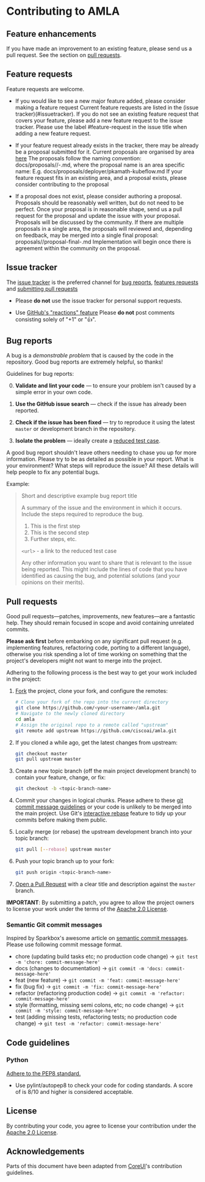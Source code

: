 # Contributing to AMLA

## Feature enhancements
If you have made an improvement to an existing feature, please send us a pull request.
See the section on [pull requests](#pull-requests). 

## Feature requests
Feature requests are welcome. 

* If you would like to see a new major feature added, please consider making a feature request
Current feature requests are listed in the (issue tracker)(#issuetracker).
If you do not see an existing feature request that covers your feature, please add a new feature request to the issue tracker. 
Please use the label #feature-request in the issue title when adding a new feature request.

* If your feature request already exists in the tracker, there may be already be a proposal submitted for it.
Current proposals are organised by area [here](./docs/proposals)
The proposals follow the naming convention: docs/proposals/<area>/<github username>-<proposal name>.md, where the proposal name is an area specific name: E.g. docs/proposals/deployer/pkamath-kubeflow.md
If your feature request fits in an existing area, and a proposal exists, please consider contributing to 
the proposal

* If a proposal does not exist, please consider authoring a proposal. 
Proposals should be reasonably well written, but do not need to be perfect.
Once your proposal is in reasonable shape, send us a pull request for the proposal and update the issue with your proposal.
Proposals will be discussed by the community. 
If there are multiple proposals in a single area, the proposals will reviewed and, depending on feedback, may be merged into a single final proposal:  proposals/<area>/proposal-final-<proposal-name>.md
Implementation will begin once there is agreement within the community on the proposal.

## Issue tracker

The [issue tracker](https://github.com/amla/issues) is the preferred channel for [bug reports](#bug-reports), [features requests](#feature-requests) and [submitting pull requests](#pull-requests)

* Please **do not** use the issue tracker for personal support requests.

* Use [GitHub's "reactions" feature](https://github.com/blog/2119-add-reactions-to-pull-requests-issues-and-comments)
  Please **do not** post comments consisting solely of "+1" or ":thumbsup:".

## Bug reports

A bug is a _demonstrable problem_ that is caused by the code in the repository.
Good bug reports are extremely helpful, so thanks!

Guidelines for bug reports:

0. **Validate and lint your code** &mdash; to ensure your problem isn't caused by a simple error in your own code.

1. **Use the GitHub issue search** &mdash; check if the issue has already been reported.

2. **Check if the issue has been fixed** &mdash; try to reproduce it using the latest `master` or development branch in the repository.

3. **Isolate the problem** &mdash; ideally create a [reduced test case](https://css-tricks.com/reduced-test-cases/).

A good bug report shouldn't leave others needing to chase you up for more
information. Please try to be as detailed as possible in your report. What is
your environment? What steps will reproduce the issue? All these details will help people to fix
any potential bugs.

Example:

> Short and descriptive example bug report title
>
> A summary of the issue and the environment in which it occurs.
> Include the steps required to reproduce the bug.
>
> 1. This is the first step
> 2. This is the second step
> 3. Further steps, etc.
>
> `<url>` - a link to the reduced test case
>
> Any other information you want to share that is relevant to the issue being
> reported. This might include the lines of code that you have identified as
> causing the bug, and potential solutions (and your opinions on their
> merits).

## Pull requests

Good pull requests—patches, improvements, new features—are a fantastic
help. They should remain focused in scope and avoid containing unrelated
commits.

**Please ask first** before embarking on any significant pull request (e.g.
implementing features, refactoring code, porting to a different language),
otherwise you risk spending a lot of time working on something that the
project's developers might not want to merge into the project.

Adhering to the following process is the best way to get your work
included in the project:

1. [Fork](https://help.github.com/fork-a-repo/) the project, clone your fork,
   and configure the remotes:

   ```bash
   # Clone your fork of the repo into the current directory
   git clone https://github.com/<your-username>/amla.git
   # Navigate to the newly cloned directory
   cd amla
   # Assign the original repo to a remote called "upstream"
   git remote add upstream https://github.com/ciscoai/amla.git
   ```

2. If you cloned a while ago, get the latest changes from upstream:

   ```bash
   git checkout master
   git pull upstream master
   ```

3. Create a new topic branch (off the main project development branch) to
   contain your feature, change, or fix:

   ```bash
   git checkout -b <topic-branch-name>
   ```

4. Commit your changes in logical chunks. Please adhere to these [git commit
   message guidelines](http://tbaggery.com/2008/04/19/a-note-about-git-commit-messages.html)
   or your code is unlikely to be merged into the main project. Use Git's
   [interactive rebase](https://help.github.com/articles/interactive-rebase)
   feature to tidy up your commits before making them public.

5. Locally merge (or rebase) the upstream development branch into your topic branch:

   ```bash
   git pull [--rebase] upstream master
   ```

6. Push your topic branch up to your fork:

   ```bash
   git push origin <topic-branch-name>
   ```

7. [Open a Pull Request](https://help.github.com/articles/using-pull-requests/) with a clear title and description against the `master` branch.

**IMPORTANT**: By submitting a patch, you agree to allow the project owners to license your work under the terms of the [Apache 2.0 License](LICENSE).

### Semantic Git commit messages

Inspired by Sparkbox's awesome article on [semantic commit messages](http://seesparkbox.com/foundry/semantic_commit_messages). Please use following commit message format.

* chore (updating build tasks etc; no production code change) -> ```git test -m 'chore: commit-message-here'```
* docs (changes to documentation) -> ```git commit -m 'docs: commit-message-here'```
* feat (new feature) -> ```git commit -m 'feat: commit-message-here'```
* fix (bug fix) -> ```git commit -m 'fix: commit-message-here'```
* refactor (refactoring production code) -> ```git commit -m 'refactor: commit-message-here'```
* style (formatting, missing semi colons, etc; no code change) -> ```git commit -m 'style: commit-message-here'```
* test (adding missing tests, refactoring tests; no production code change) -> ```git test -m 'refactor: commit-message-here'```

## Code guidelines

### Python

[Adhere to the PEP8 standard.](https://www.python.org/dev/peps/pep-0008/)

- Use pylint/autopep8 to check your code for coding standards. A score of is 8/10 and higher is considered acceptable.

## License

By contributing your code, you agree to license your contribution under the [Apache 2.0 License](LICENSE).

## Acknowledgements

Parts of this document have been adapted from [CoreUI](https://github.com/coreui/coreui)'s contribution guidelines.
